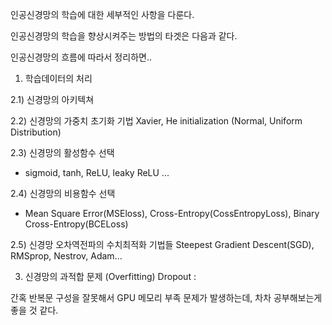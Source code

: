 인공신경망의 학습에 대한 세부적인 사항을 다룬다.

인공신경망의 학습을 향상시켜주는 방법의 타겟은 다음과 같다.

인공신경망의 흐름에 따라서 정리하면..

1) 학습데이터의 처리

2.1) 신경망의 아키텍쳐

2.2) 신경망의 가중치 초기화 기법
Xavier, He initialization (Normal, Uniform Distribution)

2.3) 신경망의 활성함수 선택
- sigmoid, tanh, ReLU, leaky ReLU ...

2.4) 신경망의 비용함수 선택
- Mean Square Error(MSEloss), Cross-Entropy(CossEntropyLoss), Binary Cross-Entropy(BCELoss)

2.5) 신경망 오차역전파의 수치최적화 기법들
Steepest Gradient Descent(SGD), RMSprop, Nestrov, Adam...

3) 신경망의 과적합 문제 (Overfitting)
Dropout : 

간혹 반복문 구성을 잘못해서 GPU 메모리 부족 문제가 발생하는데,
차차 공부해보는게 좋을 것 같다.
